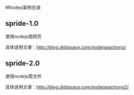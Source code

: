 #Nodejs案例目录

## spride-1.0 

使用nodejs爬网页

具体说明文章：http://blog.didispace.com/nodejspachong/


## spride-2.0

使用nodejs爬文件

具体说明文章：http://blog.didispace.com/nodejspachong2/

